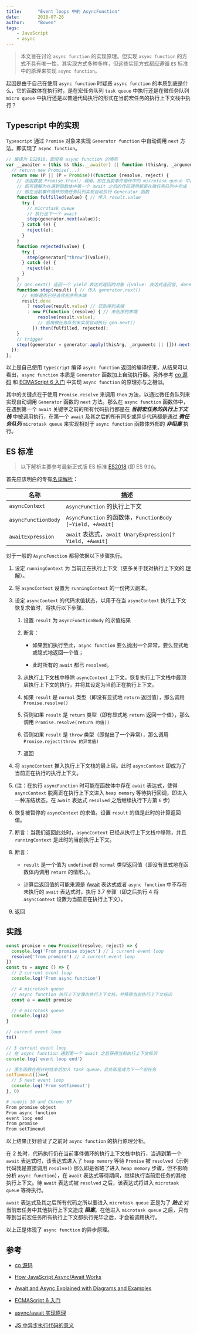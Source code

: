```yaml
---
title:      "Event loops 中的 AsyncFunction"
date:       2018-07-26
author:     "Bowen"
tags:
    - JavaScript
    - async
---
```


> 本文旨在讨论 `async function` 的实现原理。但实现 `async function` 的方式不具有唯一性，其实现方式多种多样，但这些实现方式都应遵循 `ES` 标准中的原理来实现 `async function`。

起因是由于自己在使用 `async function` 时疑惑 `async function` 的本质到底是什么，它的函数体在执行时，是在宏任务队列 `task queue` 中执行还是在微任务队列 `micro queue` 中执行还是以普通代码执行的形式在当前宏任务的执行上下文栈中执行？

## Typescript 中的实现

`Typescript` 通过 `Promise` 对象来实现 `Generator function` 中自动调用 `next` 方法。即实现了 `async function`。

```js
// 编译为 ES2016，即没有 async function 的情形
var __awaiter = (this && this.__awaiter) || function (thisArg, _arguments, P, generator) {
  // return new Promise(...)
  return new (P || (P = Promise))(function (resolve, reject) {
    // 该函数被 Promise.then() 调用，即在当前事件循环中的 microtask queue 中执行回调
    // 即可理解为在遇到函数体中第一个 await 之后的代码调用都是在微任务队列中完成
    // 即在当前事件循环的微任务队列实现自动执行 Generator 函数
    function fulfilled(value) { // 传入 result.value
      try {
        // microtask queue
        // 执行至下一个 await
        step(generator.next(value));
      } catch (e) {
        reject(e);
      }
    }
    function rejected(value) {
      try {
        step(generator["throw"](value));
      } catch (e) {
        reject(e);
      }
    }
    // gen.next() 返回一个 yield 表达式返回的对象（{value: 表达式返回值, done: false}）
    function step(result) { // 传入 generator.next()
      // 判断是否已经迭代到序列末端
      result.done
        ? resolve(result.value) // 已到序列末端
        : new P(function (resolve) { // 未到序列末端
            resolve(result.value);
            // 启用微任务队列来实现自动执行 gen.next()
          }).then(fulfilled, rejected);
    }
    // trigger
    step((generator = generator.apply(thisArg, _arguments || [])).next());
  });
};
```

以上是自己使用 `typescript` 编译 `async function` 返回的编译结果，从结果可以看出，`async function` 本质是 `Generator` 函数加上自动执行器。另外参考 [co 源码] 和 [ECMAScript 6 入门] 中实现 `async function` 的原理亦与之相似。

其中的关键点在于使用 `Promise.resolve` 来调用 `then` 方法，以通过微任务队列来实现自动调用 `Generator` 函数的 `next` 方法。那么在 `async function` 函数体中，在遇到第一个 `await` 关键字之前的所有代码执行都是在 ***当前宏任务的执行上下文栈*** 中被调用执行，在第一个 `await` 及其之后的所有同步或异步代码都是通过 ***微任务队列*** `microtask queue` 来实现相对于 `async function` 函数体外部的 ***非阻塞*** 执行。

## ES 标准

> 以下解析主要参考最新正式版 ES 标准 [ES2018][async function start] (即 ES 9th)。

首先应该明白的专有[名词解析][async-function-definitions]：

| 名称 | 描述 |
| --- | ---- |
| `asyncContext` | `AsyncFunction` 的执行上下文 |
| `asyncFunctionBody` | `AsyncFunction` 的函数体，`FunctionBody [~Yield, +Await]` |
| `awaitExpression` | `await` 表达式，`await UnaryExpression[?Yield, +Await]` |

[async-function-definitions]:https://www.ecma-international.org/ecma-262/#sec-async-function-definitions

对于一般的 `AsyncFunction` 都将依据以下步骤执行。

1. 设定 `runningContext` 为 当前正在执行上下文（更多关于我对执行上下文的 [理解][execution-context]）。

2. 将 `asyncContext` 设置为 `runningContext` 的一份拷贝副本。

3. 设定 `asyncContext` 的代码求值状态，以用于在当 `asyncContext` 执行上下文恢复求值时，将执行以下步骤。

    1. 设置 `result` 为 `asyncFunctionBody` 的求值结果

    2. 断言：

        - 如果我们执行至此，`async function` 要么抛出一个异常，要么显式地或隐式地返回一个值；

        - 此时所有的 `await` 都已 `resolved`。

    3. 从执行上下文栈中移除 `asyncContext` 上下文。恢复执行上下文栈中最顶层执行上下文的执行，并将其设定为当前正在执行上下文。

    4. 如果 `result` 是 `normal` 类型（即没有显式地 `return` 返回值），那么调用 `Promise.resolve()`

    5. 否则如果 `result` 是 `return` 类型（即有显式地 `return` 返回一个值），那么调用 `Promise.resolve(return 的值))`

    6. 否则如果 `result` 是 `throw` 类型（即抛出了一个异常），那么调用 `Promise.reject(throw 的异常值)`

    7. 返回

4. 将 `asyncContext` 推入执行上下文栈的最上层。此时 `asyncContext` 即成为了当前正在执行的执行上下文。

5. (注：在执行 `asyncFunction` 时可能在函数体中存在 `await` 表达式，使得 `asyncContext` 脱离正在执行上下文进入 `heap memory` 等待执行回调，即进入一种冻结状态。在 `await` 表达式 `resolved` 之后继续执行下方第 `6` 步)

6. 恢复被暂停的 `asyncContext` 的求值。设置 `result` 的值是此时的计算返回值。

7. 断言：当我们返回此处时，`asyncContext` 已经从执行上下文栈中移除，并且 `runningContext` 是此时的当前执行上下文。

8. 断言：

    - `result` 是一个值为 `undefined` 的 `normal` 类型返回值（即没有显式地在函数体内调用 `return` 的情形。）。

    - 计算后返回值的可能来源是 [Await][await] 表达式或者 `async function` 中不存在未执行的 `await` 表达式时，执行 3.7 步骤（即之后执行 4 将 `asyncContext` 设置为当前正在执行上下文）。

9. 返回

[execution-context]:https://set.sh/blog/writings/execution-context/

[async function start]:https://www.ecma-international.org/ecma-262/9.0/#sec-async-functions-abstract-operations-async-function-start

[await]:https://www.ecma-international.org/ecma-262/#await

## 实践

```js
const promise = new Promise((resolve, reject) => {
  console.log('From promise object') // 1 current event loop
  resolve('from promise') // 4 current event loop
})
const ts = async () => {
  // 2 current event loop
  console.log('From async function')

  // 4 microtask queue
  // async function 执行上下文弹出执行上下文栈，并移除当前执行上下文标识
  const a = await promise

  // 4 microtask queue
  console.log(a)
}

// current event loop
ts()

// 3 current event loop
// 在 async function 遇到第一个 await 之后获得当前执行上下文标识
console.log('event loop end')

// 匿名函数在倒计时结束后加入 task queue，此处即是成为下一个宏任务
setTimeout(()=>{
  // 5 next event loop
  console.log('From setTimeout')
}, 0)
```

```bash
# nodejs 10 and Chrome 67
From promise object
From async function
event loop end
from promise
From setTimeout
```

以上结果正好验证了之前对 `async function` 的执行原理分析。

在 2 处时，代码执行仍在当前事件循环的执行上下文栈中执行，当遇到第一个 `await` 表达式时，该表达式进入了 `heap memory` 等待 `Promise` 被 `resolved`（示例代码我是直接调用 `resolve()` 那么即是省略了进入 `heap memory` 步骤，但不影响分析 `async function`），在 `await` 表达式等待期间，继续执行当前宏任务的其他执行上下文。待 `await` 表达式被 `resolved` 之后，该表达式将进入 `microtask queue` 等待执行。

`await` 表达式及其之后所有代码之所以要进入 `microtask queue` 正是为了 ***防止*** 对当前宏任务中其他执行上下文造成 ***阻塞***。在他进入 `microtask queue` 之后，只有等到当前宏任务所有执行上下文都执行完毕之后，才会被调用执行。

以上正是体现了 `async function` 的异步原理。

## 参考

- [co 源码]

- [How JavaScript Async/Await Works]

- [Await and Async Explained with Diagrams and Examples]

- [ECMAScript 6 入门]

- [async/await 实现原理]

- [JS 中异步执行代码的意义]

[co 源码]:https://github.com/tj/co/blob/master/index.js#L98-L106

[How JavaScript Async/Await Works]:https://medium.com/siliconwat/how-javascript-async-await-works-3cab4b7d21da

[Await and Async Explained with Diagrams and Examples]:http://nikgrozev.com/2017/10/01/async-await/

[ECMAScript 6 入门]:http://es6.ruanyifeng.com/#docs/async#async-函数的实现原理

[async/await 实现原理]:https://www.zhihu.com/question/39571954

[JS 中异步执行代码的意义]:https://www.zhihu.com/question/62254462/answer/197769615
